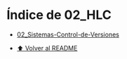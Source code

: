 # Índice de 02_HLC

- [02_Sistemas-Control-de-Versiones](./02_Sistemas-Control-de-Versiones/Index.md)

- [⬆️ Volver al README](/README.md)
